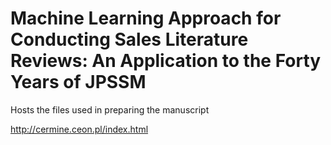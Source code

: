 # Machine Learning Approach for Conducting Sales Literature Reviews: An Application to the Forty Years of JPSSM
Hosts the files used in preparing the manuscript

http://cermine.ceon.pl/index.html
